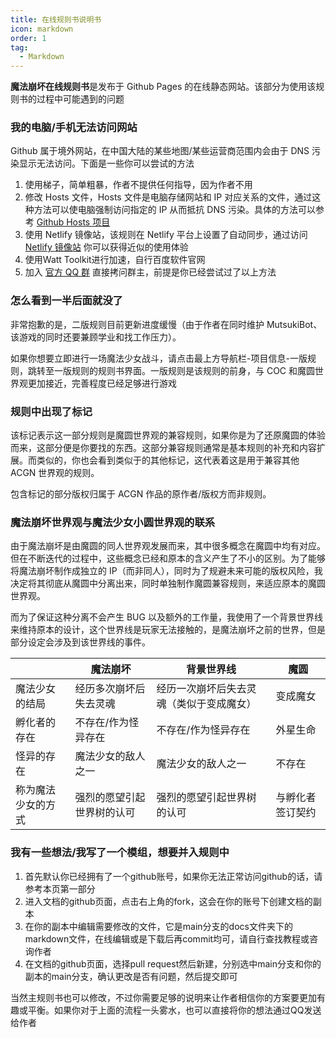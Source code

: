 ```yaml
---
title: 在线规则书说明书
icon: markdown
order: 1
tag:
  - Markdown
---
```

**魔法崩坏在线规则书**是发布于 Github Pages 的在线静态网站。该部分为使用该规则书的过程中可能遇到的问题
### 我的电脑/手机无法访问网站
Github 属于境外网站，在中国大陆的某些地图/某些运营商范围内会由于 DNS 污染显示无法访问。下面是一些你可以尝试的方法
1. 使用梯子，简单粗暴，作者不提供任何指导，因为作者不用
2. 修改 Hosts 文件，Hosts 文件是电脑存储网站和 IP 对应关系的文件，通过这种方法可以使电脑强制访问指定的 IP 从而抵抗 DNS 污染。具体的方法可以参考 [Github Hosts 项目](https://ineo6.github.io/hosts/)
3. 使用 Netlify 镜像站，该规则在 Netlify 平台上设置了自动同步，通过访问 [Netlify 镜像站](https://magiahonkai.netlify.app/) 你可以获得近似的使用体验
4. 使用Watt Toolkit进行加速，自行百度软件官网
5. 加入 [官方 QQ 群](https://jq.qq.com/?_wv=1027&k=LsRdMXNg) 直接拷问群主，前提是你已经尝试过了以上方法
   
### 怎么看到一半后面就没了
非常抱歉的是，二版规则目前更新进度缓慢（由于作者在同时维护 MutsukiBot、该游戏的同时还要兼顾学业和找工作压力）。

如果你想要立即进行一场魔法少女战斗，请点击最上方导航栏-项目信息-一版规则，跳转至一版规则的规则书界面。一版规则是该规则的前身，与 COC 和魔圆世界观更加接近，完善程度已经足够进行游戏

### 规则中出现了<Badge text="魔圆" color="#f26d6d" />标记
该标记表示这一部分规则是魔圆世界观的兼容规则，如果你是为了还原魔圆的体验而来，这部分便是你要找的东西。这部分兼容规则通常是基本规则的补充和内容扩展。而类似的，你也会看到类似于<Badge text="魔纪" color="#f26d6d" />的其他标记，这代表着这是用于兼容其他 ACGN 世界观的规则。

包含标记的部分版权归属于 ACGN 作品的原作者/版权方而非规则。

### 魔法崩坏世界观与魔法少女小圆世界观的联系
由于魔法崩坏是由魔圆的同人世界观发展而来，其中很多概念在魔圆中均有对应。但在不断迭代的过程中，这些概念已经和原本的含义产生了不小的区别。为了能够将魔法崩坏制作成独立的 IP（而非同人），同时为了规避未来可能的版权风险，我决定将其彻底从魔圆中分离出来，同时单独制作魔圆兼容规则，来适应原本的魔圆世界观。

而为了保证这种分离不会产生 BUG 以及额外的工作量，我使用了一个背景世界线来维持原本的设计，这个世界线是玩家无法接触的，是魔法崩坏之前的世界，但是部分设定会涉及到该世界线的事件。

|                    | 魔法崩坏                     | 背景世界线                               | 魔圆             |
| ------------------ | ---------------------------- | ---------------------------------------- | ---------------- |
| 魔法少女的结局     | 经历多次崩坏后失去灵魂       | 经历一次崩坏后失去灵魂（类似于变成魔女） | 变成魔女         |
| 孵化者的存在       | 不存在/作为怪异存在          | 不存在/作为怪异存在                      | 外星生命         |
| 怪异的存在         | 魔法少女的敌人之一           | 魔法少女的敌人之一                       | 不存在           |
| 称为魔法少女的方式 | 强烈的愿望引起世界树的认可   | 强烈的愿望引起世界树的认可               | 与孵化者签订契约 |

### 我有一些想法/我写了一个模组，想要并入规则中

1. 首先默认你已经拥有了一个github账号，如果你无法正常访问github的话，请参考本页第一部分
2. 进入文档的github页面，点击右上角的fork，这会在你的账号下创建文档的副本
3. 在你的副本中编辑需要修改的文件，它是main分支的docs文件夹下的markdown文件，在线编辑或是下载后再commit均可，请自行查找教程或咨询作者
4. 在文档的github页面，选择pull request然后新建，分别选中main分支和你的副本的main分支，确认更改是否有问题，然后提交即可

当然主规则书也可以修改，不过你需要足够的说明来让作者相信你的方案要更加有趣或平衡。如果你对于上面的流程一头雾水，也可以直接将你的想法通过QQ发送给作者